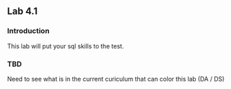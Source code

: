 ## Lab 4.1

### Introduction
This lab will put your sql skills to the test. 

### TBD
Need to see what is in the current curiculum that can color this lab (DA / DS)